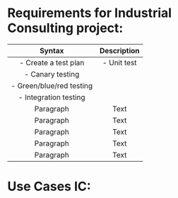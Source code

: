# Requirements for Industrial Consulting project:


| Syntax      | Description |
|   :----:    |    :----:   |
| -	Create a test plan      | -	Unit test |
-	Canary testing            |
-	Green/blue/red testing    |
-	Integration testing       |
| Paragraph   | Text                      |
| Paragraph   | Text                      |
| Paragraph   | Text                      |
| Paragraph   | Text                      |
| Paragraph   | Text                      |






# Use Cases IC:

